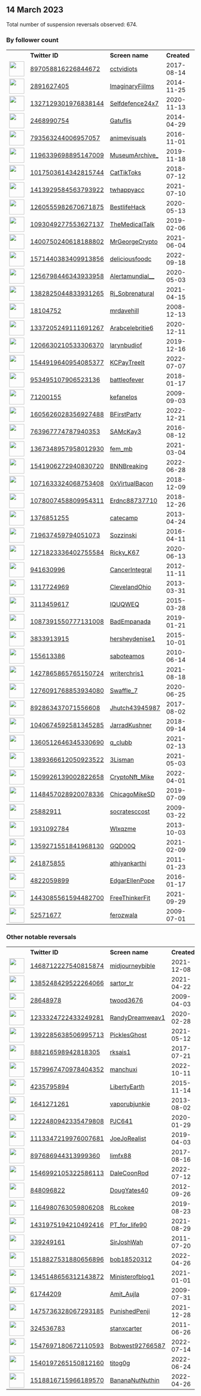 
## 14 March 2023
Total number of suspension reversals observed: 674.

### By follower count
<table><tr><th></th><th align="left">Twitter ID</th><th align="left">Screen name</th>
<th align="left">Created</th><th align="left">Status</th><th align="left">Suspended</th><th align="left">Followers</th>
<tr><td><a href="https://pbs.twimg.com/profile_images/1144840942244880385/9F2DRMCz_normal.jpg"><img src="https://pbs.twimg.com/profile_images/1144840942244880385/9F2DRMCz_normal.jpg" width="40px" height="40px" align="center"/></a></td><td><a href="https://twitter.com/intent/user?user_id=897058816226844672">897058816226844672</a></td><td><a href="https://twitter.com/cctvidiots">cctvidiots</a></td><td>2017-08-14</td><td align="center"></td><td></td><td>1901517</td></tr>
<tr><td><a href="https://pbs.twimg.com/profile_images/1000915007993991168/6eN-8sz3_normal.jpg"><img src="https://pbs.twimg.com/profile_images/1000915007993991168/6eN-8sz3_normal.jpg" width="40px" height="40px" align="center"/></a></td><td><a href="https://twitter.com/intent/user?user_id=2891627405">2891627405</a></td><td><a href="https://twitter.com/ImaginaryFiilms">ImaginaryFiilms</a></td><td>2014-11-25</td><td align="center"></td><td></td><td>602439</td></tr>
<tr><td><a href="https://pbs.twimg.com/profile_images/1636606695186071553/jQI__AnX_normal.png"><img src="https://pbs.twimg.com/profile_images/1636606695186071553/jQI__AnX_normal.png" width="40px" height="40px" align="center"/></a></td><td><a href="https://twitter.com/intent/user?user_id=1327129301976838144">1327129301976838144</a></td><td><a href="https://twitter.com/Selfdefence24x7">Selfdefence24x7</a></td><td>2020-11-13</td><td align="center"></td><td></td><td>541344</td></tr>
<tr><td><a href="https://pbs.twimg.com/profile_images/1635986856759242752/jip5zkU0_normal.jpg"><img src="https://pbs.twimg.com/profile_images/1635986856759242752/jip5zkU0_normal.jpg" width="40px" height="40px" align="center"/></a></td><td><a href="https://twitter.com/intent/user?user_id=2468990754">2468990754</a></td><td><a href="https://twitter.com/Gatuflis">Gatuflis</a></td><td>2014-04-29</td><td align="center"></td><td>2022-03-26</td><td>288206</td></tr>
<tr><td><a href="https://pbs.twimg.com/profile_images/1669837110147428352/uDOzL55L_normal.jpg"><img src="https://pbs.twimg.com/profile_images/1669837110147428352/uDOzL55L_normal.jpg" width="40px" height="40px" align="center"/></a></td><td><a href="https://twitter.com/intent/user?user_id=793563244006957057">793563244006957057</a></td><td><a href="https://twitter.com/animevisuals">animevisuals</a></td><td>2016-11-01</td><td align="center"></td><td></td><td>201117</td></tr>
<tr><td><a href="https://pbs.twimg.com/profile_images/1249220712461733888/3Z1i_y0-_normal.jpg"><img src="https://pbs.twimg.com/profile_images/1249220712461733888/3Z1i_y0-_normal.jpg" width="40px" height="40px" align="center"/></a></td><td><a href="https://twitter.com/intent/user?user_id=1196339698895147009">1196339698895147009</a></td><td><a href="https://twitter.com/MuseumArchive_">MuseumArchive_</a></td><td>2019-11-18</td><td align="center"></td><td></td><td>186564</td></tr>
<tr><td><a href="https://pbs.twimg.com/profile_images/1518717013857738753/cynzAGeX_normal.jpg"><img src="https://pbs.twimg.com/profile_images/1518717013857738753/cynzAGeX_normal.jpg" width="40px" height="40px" align="center"/></a></td><td><a href="https://twitter.com/intent/user?user_id=1017503614342815744">1017503614342815744</a></td><td><a href="https://twitter.com/CatTikToks">CatTikToks</a></td><td>2018-07-12</td><td align="center"></td><td>2022-07-27</td><td>181736</td></tr>
<tr><td><a href="https://pbs.twimg.com/profile_images/1642875467261792259/Ie68J3g0_normal.jpg"><img src="https://pbs.twimg.com/profile_images/1642875467261792259/Ie68J3g0_normal.jpg" width="40px" height="40px" align="center"/></a></td><td><a href="https://twitter.com/intent/user?user_id=1413929584563793922">1413929584563793922</a></td><td><a href="https://twitter.com/twhappyacc">twhappyacc</a></td><td>2021-07-10</td><td align="center"></td><td></td><td>150632</td></tr>
<tr><td><a href="https://pbs.twimg.com/profile_images/1653736457314635778/Ja1gMtS0_normal.jpg"><img src="https://pbs.twimg.com/profile_images/1653736457314635778/Ja1gMtS0_normal.jpg" width="40px" height="40px" align="center"/></a></td><td><a href="https://twitter.com/intent/user?user_id=1260555982670671875">1260555982670671875</a></td><td><a href="https://twitter.com/BestIifeHack">BestIifeHack</a></td><td>2020-05-13</td><td align="center"></td><td></td><td>149761</td></tr>
<tr><td><a href="https://pbs.twimg.com/profile_images/1124705710602764289/_tXBE4Gc_normal.jpg"><img src="https://pbs.twimg.com/profile_images/1124705710602764289/_tXBE4Gc_normal.jpg" width="40px" height="40px" align="center"/></a></td><td><a href="https://twitter.com/intent/user?user_id=1093049277553627137">1093049277553627137</a></td><td><a href="https://twitter.com/TheMedicalTalk">TheMedicalTalk</a></td><td>2019-02-06</td><td align="center"></td><td></td><td>129279</td></tr>
<tr><td><a href="https://pbs.twimg.com/profile_images/1644242055517077504/_yn9_jBT_normal.jpg"><img src="https://pbs.twimg.com/profile_images/1644242055517077504/_yn9_jBT_normal.jpg" width="40px" height="40px" align="center"/></a></td><td><a href="https://twitter.com/intent/user?user_id=1400750240618188802">1400750240618188802</a></td><td><a href="https://twitter.com/MrGeorgeCrypto">MrGeorgeCrypto</a></td><td>2021-06-04</td><td align="center"></td><td></td><td>121442</td></tr>
<tr><td><a href="https://pbs.twimg.com/profile_images/1650546006629707776/ZEhIUJfU_normal.jpg"><img src="https://pbs.twimg.com/profile_images/1650546006629707776/ZEhIUJfU_normal.jpg" width="40px" height="40px" align="center"/></a></td><td><a href="https://twitter.com/intent/user?user_id=1571440383409913856">1571440383409913856</a></td><td><a href="https://twitter.com/deliciousfoodc">deliciousfoodc</a></td><td>2022-09-18</td><td align="center"></td><td>2022-10-30</td><td>113477</td></tr>
<tr><td><a href="https://pbs.twimg.com/profile_images/1635858234811580418/pySw_XTd_normal.jpg"><img src="https://pbs.twimg.com/profile_images/1635858234811580418/pySw_XTd_normal.jpg" width="40px" height="40px" align="center"/></a></td><td><a href="https://twitter.com/intent/user?user_id=1256798446343933958">1256798446343933958</a></td><td><a href="https://twitter.com/Alertamundial__">Alertamundial__</a></td><td>2020-05-03</td><td align="center"></td><td>2022-11-09</td><td>104190</td></tr>
<tr><td><a href="https://pbs.twimg.com/profile_images/1479559044155199492/rS51Eb3T_normal.jpg"><img src="https://pbs.twimg.com/profile_images/1479559044155199492/rS51Eb3T_normal.jpg" width="40px" height="40px" align="center"/></a></td><td><a href="https://twitter.com/intent/user?user_id=1382825044833931265">1382825044833931265</a></td><td><a href="https://twitter.com/Rj_Sobrenatural">Rj_Sobrenatural</a></td><td>2021-04-15</td><td align="center"></td><td>2022-04-05</td><td>59806</td></tr>
<tr><td><a href="https://pbs.twimg.com/profile_images/885275506660265984/Xu7AJOGU_normal.jpg"><img src="https://pbs.twimg.com/profile_images/885275506660265984/Xu7AJOGU_normal.jpg" width="40px" height="40px" align="center"/></a></td><td><a href="https://twitter.com/intent/user?user_id=18104752">18104752</a></td><td><a href="https://twitter.com/mrdavehill">mrdavehill</a></td><td>2008-12-13</td><td align="center"></td><td></td><td>48692</td></tr>
<tr><td><a href="https://pbs.twimg.com/profile_images/1337205348139233280/YU9whIQG_normal.jpg"><img src="https://pbs.twimg.com/profile_images/1337205348139233280/YU9whIQG_normal.jpg" width="40px" height="40px" align="center"/></a></td><td><a href="https://twitter.com/intent/user?user_id=1337205249111691267">1337205249111691267</a></td><td><a href="https://twitter.com/Arabcelebritie6">Arabcelebritie6</a></td><td>2020-12-11</td><td align="center"></td><td>2022-12-21</td><td>41641</td></tr>
<tr><td><a href="https://pbs.twimg.com/profile_images/1634220975355994113/7JTifj-2_normal.jpg"><img src="https://pbs.twimg.com/profile_images/1634220975355994113/7JTifj-2_normal.jpg" width="40px" height="40px" align="center"/></a></td><td><a href="https://twitter.com/intent/user?user_id=1206630210533306370">1206630210533306370</a></td><td><a href="https://twitter.com/larynbudiof">larynbudiof</a></td><td>2019-12-16</td><td align="center"></td><td>2022-06-27</td><td>40022</td></tr>
<tr><td><a href="https://pbs.twimg.com/profile_images/1660057164600299523/lgV9SHtL_normal.jpg"><img src="https://pbs.twimg.com/profile_images/1660057164600299523/lgV9SHtL_normal.jpg" width="40px" height="40px" align="center"/></a></td><td><a href="https://twitter.com/intent/user?user_id=1544919640954085377">1544919640954085377</a></td><td><a href="https://twitter.com/KCPayTreeIt">KCPayTreeIt</a></td><td>2022-07-07</td><td align="center"></td><td>2022-09-29</td><td>37785</td></tr>
<tr><td><a href="https://pbs.twimg.com/profile_images/1654563613061836800/wdxXjQyt_normal.jpg"><img src="https://pbs.twimg.com/profile_images/1654563613061836800/wdxXjQyt_normal.jpg" width="40px" height="40px" align="center"/></a></td><td><a href="https://twitter.com/intent/user?user_id=953495107906523136">953495107906523136</a></td><td><a href="https://twitter.com/battleofever">battleofever</a></td><td>2018-01-17</td><td align="center"></td><td></td><td>32559</td></tr>
<tr><td><a href="https://pbs.twimg.com/profile_images/1666356832279863296/-rYgoHrP_normal.png"><img src="https://pbs.twimg.com/profile_images/1666356832279863296/-rYgoHrP_normal.png" width="40px" height="40px" align="center"/></a></td><td><a href="https://twitter.com/intent/user?user_id=71200155">71200155</a></td><td><a href="https://twitter.com/kefanelos">kefanelos</a></td><td>2009-09-03</td><td align="center"></td><td>2023-01-27</td><td>28532</td></tr>
<tr><td><a href="https://pbs.twimg.com/profile_images/1635769621939716098/Q52HJjId_normal.jpg"><img src="https://pbs.twimg.com/profile_images/1635769621939716098/Q52HJjId_normal.jpg" width="40px" height="40px" align="center"/></a></td><td><a href="https://twitter.com/intent/user?user_id=1605626028356927488">1605626028356927488</a></td><td><a href="https://twitter.com/BFirstParty">BFirstParty</a></td><td>2022-12-21</td><td align="center"></td><td>2022-12-29</td><td>28381</td></tr>
<tr><td><a href="https://pbs.twimg.com/profile_images/763998323455827968/KtSGMUK7_normal.jpg"><img src="https://pbs.twimg.com/profile_images/763998323455827968/KtSGMUK7_normal.jpg" width="40px" height="40px" align="center"/></a></td><td><a href="https://twitter.com/intent/user?user_id=763967774787940353">763967774787940353</a></td><td><a href="https://twitter.com/SAMcKay3">SAMcKay3</a></td><td>2016-08-12</td><td align="center"></td><td>2022-08-18</td><td>26679</td></tr>
<tr><td><a href="https://pbs.twimg.com/profile_images/1616362321260978176/GRl5O1_2_normal.jpg"><img src="https://pbs.twimg.com/profile_images/1616362321260978176/GRl5O1_2_normal.jpg" width="40px" height="40px" align="center"/></a></td><td><a href="https://twitter.com/intent/user?user_id=1367348957958012930">1367348957958012930</a></td><td><a href="https://twitter.com/fem_mb">fem_mb</a></td><td>2021-03-04</td><td align="center"></td><td>2023-03-04</td><td>19802</td></tr>
<tr><td><a href="https://pbs.twimg.com/profile_images/1545315482081062913/a4xAcu6c_normal.jpg"><img src="https://pbs.twimg.com/profile_images/1545315482081062913/a4xAcu6c_normal.jpg" width="40px" height="40px" align="center"/></a></td><td><a href="https://twitter.com/intent/user?user_id=1541906272940830720">1541906272940830720</a></td><td><a href="https://twitter.com/BNNBreaking">BNNBreaking</a></td><td>2022-06-28</td><td align="center">🚫</td><td>2022-10-06</td><td>17242</td></tr>
<tr><td><a href="https://pbs.twimg.com/profile_images/1515826663258750977/wbSw7TyP_normal.jpg"><img src="https://pbs.twimg.com/profile_images/1515826663258750977/wbSw7TyP_normal.jpg" width="40px" height="40px" align="center"/></a></td><td><a href="https://twitter.com/intent/user?user_id=1071633324068753408">1071633324068753408</a></td><td><a href="https://twitter.com/0xVirtualBacon">0xVirtualBacon</a></td><td>2018-12-09</td><td align="center"></td><td>2023-03-02</td><td>16997</td></tr>
<tr><td><a href="https://pbs.twimg.com/profile_images/1669418476094537747/rqhT86Bj_normal.jpg"><img src="https://pbs.twimg.com/profile_images/1669418476094537747/rqhT86Bj_normal.jpg" width="40px" height="40px" align="center"/></a></td><td><a href="https://twitter.com/intent/user?user_id=1078007458809954311">1078007458809954311</a></td><td><a href="https://twitter.com/Erdnc88737710">Erdnc88737710</a></td><td>2018-12-26</td><td align="center"></td><td>2023-02-20</td><td>16728</td></tr>
<tr><td><a href="https://pbs.twimg.com/profile_images/378800000653837360/6576af61896ce38e2b847b2d2a8dea4c_normal.jpeg"><img src="https://pbs.twimg.com/profile_images/378800000653837360/6576af61896ce38e2b847b2d2a8dea4c_normal.jpeg" width="40px" height="40px" align="center"/></a></td><td><a href="https://twitter.com/intent/user?user_id=1376851255">1376851255</a></td><td><a href="https://twitter.com/catecamp">catecamp</a></td><td>2013-04-24</td><td align="center"></td><td>2022-09-19</td><td>13978</td></tr>
<tr><td><a href="https://pbs.twimg.com/profile_images/793401218957611008/IcYt84ra_normal.jpg"><img src="https://pbs.twimg.com/profile_images/793401218957611008/IcYt84ra_normal.jpg" width="40px" height="40px" align="center"/></a></td><td><a href="https://twitter.com/intent/user?user_id=719637459794051073">719637459794051073</a></td><td><a href="https://twitter.com/Sozzinski">Sozzinski</a></td><td>2016-04-11</td><td align="center"></td><td>2022-08-11</td><td>13353</td></tr>
<tr><td><a href="https://pbs.twimg.com/profile_images/1666763386502230021/CEJr03UW_normal.jpg"><img src="https://pbs.twimg.com/profile_images/1666763386502230021/CEJr03UW_normal.jpg" width="40px" height="40px" align="center"/></a></td><td><a href="https://twitter.com/intent/user?user_id=1271823336402755584">1271823336402755584</a></td><td><a href="https://twitter.com/Ricky_K67">Ricky_K67</a></td><td>2020-06-13</td><td align="center"></td><td>2023-02-24</td><td>13213</td></tr>
<tr><td><a href="https://pbs.twimg.com/profile_images/1636046943838257175/Fn01H_sO_normal.jpg"><img src="https://pbs.twimg.com/profile_images/1636046943838257175/Fn01H_sO_normal.jpg" width="40px" height="40px" align="center"/></a></td><td><a href="https://twitter.com/intent/user?user_id=941630996">941630996</a></td><td><a href="https://twitter.com/CancerIntegral">CancerIntegral</a></td><td>2012-11-11</td><td align="center"></td><td>2022-02-13</td><td>12544</td></tr>
<tr><td><a href="https://pbs.twimg.com/profile_images/1664771099786108932/a8isT0To_normal.jpg"><img src="https://pbs.twimg.com/profile_images/1664771099786108932/a8isT0To_normal.jpg" width="40px" height="40px" align="center"/></a></td><td><a href="https://twitter.com/intent/user?user_id=1317724969">1317724969</a></td><td><a href="https://twitter.com/CleveIandOhio">CleveIandOhio</a></td><td>2013-03-31</td><td align="center"></td><td>2022-09-10</td><td>12450</td></tr>
<tr><td><a href="https://pbs.twimg.com/profile_images/1635890686695178240/E3_D61Ve_normal.jpg"><img src="https://pbs.twimg.com/profile_images/1635890686695178240/E3_D61Ve_normal.jpg" width="40px" height="40px" align="center"/></a></td><td><a href="https://twitter.com/intent/user?user_id=3113459617">3113459617</a></td><td><a href="https://twitter.com/IQUQWEQ">IQUQWEQ</a></td><td>2015-03-28</td><td align="center"></td><td></td><td>12394</td></tr>
<tr><td><a href="https://pbs.twimg.com/profile_images/1658138960177004546/CWpOpBUy_normal.jpg"><img src="https://pbs.twimg.com/profile_images/1658138960177004546/CWpOpBUy_normal.jpg" width="40px" height="40px" align="center"/></a></td><td><a href="https://twitter.com/intent/user?user_id=1087391550777131008">1087391550777131008</a></td><td><a href="https://twitter.com/BadEmpanada">BadEmpanada</a></td><td>2019-01-21</td><td align="center">🚫</td><td></td><td>12025</td></tr>
<tr><td><a href="https://pbs.twimg.com/profile_images/972053488736849920/WtFlgZN7_normal.jpg"><img src="https://pbs.twimg.com/profile_images/972053488736849920/WtFlgZN7_normal.jpg" width="40px" height="40px" align="center"/></a></td><td><a href="https://twitter.com/intent/user?user_id=3833913915">3833913915</a></td><td><a href="https://twitter.com/hersheydenise1">hersheydenise1</a></td><td>2015-10-01</td><td align="center"></td><td></td><td>10909</td></tr>
<tr><td><a href="https://pbs.twimg.com/profile_images/1649046057303801856/jXSvOssb_normal.jpg"><img src="https://pbs.twimg.com/profile_images/1649046057303801856/jXSvOssb_normal.jpg" width="40px" height="40px" align="center"/></a></td><td><a href="https://twitter.com/intent/user?user_id=155613386">155613386</a></td><td><a href="https://twitter.com/saboteamos">saboteamos</a></td><td>2010-06-14</td><td align="center"></td><td>2022-05-08</td><td>10451</td></tr>
<tr><td><a href="https://pbs.twimg.com/profile_images/1480439123211079680/dNKwVDtb_normal.jpg"><img src="https://pbs.twimg.com/profile_images/1480439123211079680/dNKwVDtb_normal.jpg" width="40px" height="40px" align="center"/></a></td><td><a href="https://twitter.com/intent/user?user_id=1427865865765150724">1427865865765150724</a></td><td><a href="https://twitter.com/writerchris1">writerchris1</a></td><td>2021-08-18</td><td align="center"></td><td>2022-08-20</td><td>10233</td></tr>
<tr><td><a href="https://pbs.twimg.com/profile_images/1665881241676120064/gmZFvEYu_normal.jpg"><img src="https://pbs.twimg.com/profile_images/1665881241676120064/gmZFvEYu_normal.jpg" width="40px" height="40px" align="center"/></a></td><td><a href="https://twitter.com/intent/user?user_id=1276091768853934080">1276091768853934080</a></td><td><a href="https://twitter.com/Swaffle_7">Swaffle_7</a></td><td>2020-06-25</td><td align="center"></td><td>2022-12-02</td><td>9598</td></tr>
<tr><td><a href="https://pbs.twimg.com/profile_images/1644166558405500928/iTcba975_normal.jpg"><img src="https://pbs.twimg.com/profile_images/1644166558405500928/iTcba975_normal.jpg" width="40px" height="40px" align="center"/></a></td><td><a href="https://twitter.com/intent/user?user_id=892863437071556608">892863437071556608</a></td><td><a href="https://twitter.com/Jhutch43945987">Jhutch43945987</a></td><td>2017-08-02</td><td align="center"></td><td>2022-07-14</td><td>9558</td></tr>
<tr><td><a href="https://pbs.twimg.com/profile_images/1166891463843573760/XiE4Uxi1_normal.jpg"><img src="https://pbs.twimg.com/profile_images/1166891463843573760/XiE4Uxi1_normal.jpg" width="40px" height="40px" align="center"/></a></td><td><a href="https://twitter.com/intent/user?user_id=1040674592581345285">1040674592581345285</a></td><td><a href="https://twitter.com/JarradKushner">JarradKushner</a></td><td>2018-09-14</td><td align="center"></td><td></td><td>9510</td></tr>
<tr><td><a href="https://pbs.twimg.com/profile_images/1615115509728514052/3TwBtxPS_normal.jpg"><img src="https://pbs.twimg.com/profile_images/1615115509728514052/3TwBtxPS_normal.jpg" width="40px" height="40px" align="center"/></a></td><td><a href="https://twitter.com/intent/user?user_id=1360512646345330690">1360512646345330690</a></td><td><a href="https://twitter.com/q_clubb">q_clubb</a></td><td>2021-02-13</td><td align="center"></td><td>2023-01-12</td><td>9062</td></tr>
<tr><td><a href="https://pbs.twimg.com/profile_images/1600788389690687488/BjEVd_UL_normal.jpg"><img src="https://pbs.twimg.com/profile_images/1600788389690687488/BjEVd_UL_normal.jpg" width="40px" height="40px" align="center"/></a></td><td><a href="https://twitter.com/intent/user?user_id=1389366612050923522">1389366612050923522</a></td><td><a href="https://twitter.com/3Lisman">3Lisman</a></td><td>2021-05-03</td><td align="center"></td><td>2023-01-24</td><td>8774</td></tr>
<tr><td><a href="https://pbs.twimg.com/profile_images/1638166378694823937/tWVV3SwU_normal.png"><img src="https://pbs.twimg.com/profile_images/1638166378694823937/tWVV3SwU_normal.png" width="40px" height="40px" align="center"/></a></td><td><a href="https://twitter.com/intent/user?user_id=1509926139002822658">1509926139002822658</a></td><td><a href="https://twitter.com/CryptoNft_Mike">CryptoNft_Mike</a></td><td>2022-04-01</td><td align="center"></td><td>2023-01-04</td><td>8672</td></tr>
<tr><td><a href="https://pbs.twimg.com/profile_images/1635479407895941121/QuQLUtrP_normal.jpg"><img src="https://pbs.twimg.com/profile_images/1635479407895941121/QuQLUtrP_normal.jpg" width="40px" height="40px" align="center"/></a></td><td><a href="https://twitter.com/intent/user?user_id=1148457028920078336">1148457028920078336</a></td><td><a href="https://twitter.com/ChicagoMikeSD">ChicagoMikeSD</a></td><td>2019-07-09</td><td align="center"></td><td>2023-01-12</td><td>7061</td></tr>
<tr><td><a href="https://pbs.twimg.com/profile_images/1361482828777578501/ozgbqz_I_normal.jpg"><img src="https://pbs.twimg.com/profile_images/1361482828777578501/ozgbqz_I_normal.jpg" width="40px" height="40px" align="center"/></a></td><td><a href="https://twitter.com/intent/user?user_id=25882911">25882911</a></td><td><a href="https://twitter.com/socratesccost">socratesccost</a></td><td>2009-03-22</td><td align="center"></td><td>2022-05-11</td><td>7023</td></tr>
<tr><td><a href="https://pbs.twimg.com/profile_images/1526757537092993025/WRlvTjvD_normal.jpg"><img src="https://pbs.twimg.com/profile_images/1526757537092993025/WRlvTjvD_normal.jpg" width="40px" height="40px" align="center"/></a></td><td><a href="https://twitter.com/intent/user?user_id=1931092784">1931092784</a></td><td><a href="https://twitter.com/Wlxqzme">Wlxqzme</a></td><td>2013-10-03</td><td align="center"></td><td>2022-06-23</td><td>6547</td></tr>
<tr><td><a href="https://pbs.twimg.com/profile_images/1643194855655604226/Vaoysdjr_normal.jpg"><img src="https://pbs.twimg.com/profile_images/1643194855655604226/Vaoysdjr_normal.jpg" width="40px" height="40px" align="center"/></a></td><td><a href="https://twitter.com/intent/user?user_id=1359271551841968130">1359271551841968130</a></td><td><a href="https://twitter.com/GQD00Q">GQD00Q</a></td><td>2021-02-09</td><td align="center"></td><td>2022-10-15</td><td>6057</td></tr>
<tr><td><a href="https://pbs.twimg.com/profile_images/1543280579507941376/hZ9FJ5fb_normal.jpg"><img src="https://pbs.twimg.com/profile_images/1543280579507941376/hZ9FJ5fb_normal.jpg" width="40px" height="40px" align="center"/></a></td><td><a href="https://twitter.com/intent/user?user_id=241875855">241875855</a></td><td><a href="https://twitter.com/athiyankarthi">athiyankarthi</a></td><td>2011-01-23</td><td align="center"></td><td>2022-11-21</td><td>5999</td></tr>
<tr><td><a href="https://pbs.twimg.com/profile_images/1654449356001492992/ayvxfMWo_normal.jpg"><img src="https://pbs.twimg.com/profile_images/1654449356001492992/ayvxfMWo_normal.jpg" width="40px" height="40px" align="center"/></a></td><td><a href="https://twitter.com/intent/user?user_id=4822059899">4822059899</a></td><td><a href="https://twitter.com/EdgarEllenPope">EdgarEllenPope</a></td><td>2016-01-17</td><td align="center"></td><td>2022-02-14</td><td>5953</td></tr>
<tr><td><a href="https://pbs.twimg.com/profile_images/1651481129818660865/vAAUkWIe_normal.jpg"><img src="https://pbs.twimg.com/profile_images/1651481129818660865/vAAUkWIe_normal.jpg" width="40px" height="40px" align="center"/></a></td><td><a href="https://twitter.com/intent/user?user_id=1443085561594482700">1443085561594482700</a></td><td><a href="https://twitter.com/FreeThinkerFit">FreeThinkerFit</a></td><td>2021-09-29</td><td align="center"></td><td>2022-02-28</td><td>5779</td></tr>
<tr><td><a href="https://pbs.twimg.com/profile_images/930769207200972800/DtIJ-1fz_normal.jpg"><img src="https://pbs.twimg.com/profile_images/930769207200972800/DtIJ-1fz_normal.jpg" width="40px" height="40px" align="center"/></a></td><td><a href="https://twitter.com/intent/user?user_id=52571677">52571677</a></td><td><a href="https://twitter.com/ferozwala">ferozwala</a></td><td>2009-07-01</td><td align="center"></td><td>2023-01-22</td><td>5121</td></tr>
</table>

### Other notable reversals
<table><tr><th></th><th align="left">Twitter ID</th><th align="left">Screen name</th>
<th align="left">Created</th><th align="left">Status</th><th align="left">Suspended</th><th align="left">Followers</th>
<tr><td><a href="https://pbs.twimg.com/profile_images/1638686896636264455/0tlmTtFa_normal.jpg"><img src="https://pbs.twimg.com/profile_images/1638686896636264455/0tlmTtFa_normal.jpg" width="40px" height="40px" align="center"/></a></td><td><a href="https://twitter.com/intent/user?user_id=1468712227540815874">1468712227540815874</a></td><td><a href="https://twitter.com/midjourneybible">midjourneybible</a></td><td>2021-12-08</td><td align="center"></td><td>2022-12-20</td><td>172</td></tr>
<tr><td><a href="https://pbs.twimg.com/profile_images/1518695759385972738/V6NNnu4d_normal.jpg"><img src="https://pbs.twimg.com/profile_images/1518695759385972738/V6NNnu4d_normal.jpg" width="40px" height="40px" align="center"/></a></td><td><a href="https://twitter.com/intent/user?user_id=1385248429522264066">1385248429522264066</a></td><td><a href="https://twitter.com/sartor_tr">sartor_tr</a></td><td>2021-04-22</td><td align="center"></td><td>2022-05-29</td><td>475</td></tr>
<tr><td><a href="https://pbs.twimg.com/profile_images/2202511529/image_normal.jpg"><img src="https://pbs.twimg.com/profile_images/2202511529/image_normal.jpg" width="40px" height="40px" align="center"/></a></td><td><a href="https://twitter.com/intent/user?user_id=28648978">28648978</a></td><td><a href="https://twitter.com/twood3676">twood3676</a></td><td>2009-04-03</td><td align="center"></td><td>2022-12-15</td><td>2221</td></tr>
<tr><td><a href="https://pbs.twimg.com/profile_images/1248030096683761666/XWckHEqg_normal.jpg"><img src="https://pbs.twimg.com/profile_images/1248030096683761666/XWckHEqg_normal.jpg" width="40px" height="40px" align="center"/></a></td><td><a href="https://twitter.com/intent/user?user_id=1233324722433249281">1233324722433249281</a></td><td><a href="https://twitter.com/RandyDreamweav1">RandyDreamweav1</a></td><td>2020-02-28</td><td align="center"></td><td>2022-12-06</td><td>197</td></tr>
<tr><td><a href="https://pbs.twimg.com/profile_images/1566321320866025472/tCKypC8S_normal.jpg"><img src="https://pbs.twimg.com/profile_images/1566321320866025472/tCKypC8S_normal.jpg" width="40px" height="40px" align="center"/></a></td><td><a href="https://twitter.com/intent/user?user_id=1392285638506995713">1392285638506995713</a></td><td><a href="https://twitter.com/PicklesGhost">PicklesGhost</a></td><td>2021-05-12</td><td align="center"></td><td>2023-03-09</td><td>695</td></tr>
<tr><td><a href="https://pbs.twimg.com/profile_images/1635820823926784002/3q42XW6Z_normal.jpg"><img src="https://pbs.twimg.com/profile_images/1635820823926784002/3q42XW6Z_normal.jpg" width="40px" height="40px" align="center"/></a></td><td><a href="https://twitter.com/intent/user?user_id=888216598942818305">888216598942818305</a></td><td><a href="https://twitter.com/rksais1">rksais1</a></td><td>2017-07-21</td><td align="center"></td><td>2023-03-09</td><td>5114</td></tr>
<tr><td><a href="https://pbs.twimg.com/profile_images/1629899823754145794/IyMmPleM_normal.jpg"><img src="https://pbs.twimg.com/profile_images/1629899823754145794/IyMmPleM_normal.jpg" width="40px" height="40px" align="center"/></a></td><td><a href="https://twitter.com/intent/user?user_id=1579967470978404352">1579967470978404352</a></td><td><a href="https://twitter.com/manchuxi">manchuxi</a></td><td>2022-10-11</td><td align="center">🚫</td><td>2023-03-06</td><td>2942</td></tr>
<tr><td><a href="https://pbs.twimg.com/profile_images/796423359210799104/vLzlN9EM_normal.jpg"><img src="https://pbs.twimg.com/profile_images/796423359210799104/vLzlN9EM_normal.jpg" width="40px" height="40px" align="center"/></a></td><td><a href="https://twitter.com/intent/user?user_id=4235795894">4235795894</a></td><td><a href="https://twitter.com/LibertyEarth">LibertyEarth</a></td><td>2015-11-14</td><td align="center"></td><td>2023-02-14</td><td>377</td></tr>
<tr><td><a href="https://pbs.twimg.com/profile_images/1667758073522405376/lrFdFi90_normal.png"><img src="https://pbs.twimg.com/profile_images/1667758073522405376/lrFdFi90_normal.png" width="40px" height="40px" align="center"/></a></td><td><a href="https://twitter.com/intent/user?user_id=1641271261">1641271261</a></td><td><a href="https://twitter.com/vaporubjunkie">vaporubjunkie</a></td><td>2013-08-02</td><td align="center"></td><td>2023-03-06</td><td>352</td></tr>
<tr><td><a href="https://pbs.twimg.com/profile_images/1253423192703504388/At_90YuP_normal.jpg"><img src="https://pbs.twimg.com/profile_images/1253423192703504388/At_90YuP_normal.jpg" width="40px" height="40px" align="center"/></a></td><td><a href="https://twitter.com/intent/user?user_id=1222480942335479808">1222480942335479808</a></td><td><a href="https://twitter.com/PJC641">PJC641</a></td><td>2020-01-29</td><td align="center"></td><td>2023-02-13</td><td>672</td></tr>
<tr><td><a href="https://pbs.twimg.com/profile_images/1238849551282266112/9vdmUDMP_normal.jpg"><img src="https://pbs.twimg.com/profile_images/1238849551282266112/9vdmUDMP_normal.jpg" width="40px" height="40px" align="center"/></a></td><td><a href="https://twitter.com/intent/user?user_id=1113347219976007681">1113347219976007681</a></td><td><a href="https://twitter.com/JoeJoRealist">JoeJoRealist</a></td><td>2019-04-03</td><td align="center">👋</td><td>2022-10-30</td><td>2383</td></tr>
<tr><td><a href="https://pbs.twimg.com/profile_images/1594785083646480384/0_Xy-PyF_normal.jpg"><img src="https://pbs.twimg.com/profile_images/1594785083646480384/0_Xy-PyF_normal.jpg" width="40px" height="40px" align="center"/></a></td><td><a href="https://twitter.com/intent/user?user_id=897686944313999360">897686944313999360</a></td><td><a href="https://twitter.com/limfx88">limfx88</a></td><td>2017-08-16</td><td align="center"></td><td>2022-12-17</td><td>4980</td></tr>
<tr><td><a href="https://pbs.twimg.com/profile_images/1582269396394844160/EDH4W_25_normal.jpg"><img src="https://pbs.twimg.com/profile_images/1582269396394844160/EDH4W_25_normal.jpg" width="40px" height="40px" align="center"/></a></td><td><a href="https://twitter.com/intent/user?user_id=1546992105322586113">1546992105322586113</a></td><td><a href="https://twitter.com/DaleCoonRod">DaleCoonRod</a></td><td>2022-07-12</td><td align="center">🚫</td><td>2023-03-08</td><td>1359</td></tr>
<tr><td><a href="https://pbs.twimg.com/profile_images/886657488506040322/Ca9sL0xB_normal.jpg"><img src="https://pbs.twimg.com/profile_images/886657488506040322/Ca9sL0xB_normal.jpg" width="40px" height="40px" align="center"/></a></td><td><a href="https://twitter.com/intent/user?user_id=848096822">848096822</a></td><td><a href="https://twitter.com/DougYates40">DougYates40</a></td><td>2012-09-26</td><td align="center">🚫</td><td>2023-02-15</td><td>299</td></tr>
<tr><td><a href="https://abs.twimg.com/sticky/default_profile_images/default_profile_normal.png"><img src="https://abs.twimg.com/sticky/default_profile_images/default_profile_normal.png" width="40px" height="40px" align="center"/></a></td><td><a href="https://twitter.com/intent/user?user_id=1164980763059806208">1164980763059806208</a></td><td><a href="https://twitter.com/RLcokee">RLcokee</a></td><td>2019-08-23</td><td align="center"></td><td>2022-10-30</td><td>345</td></tr>
<tr><td><a href="https://pbs.twimg.com/profile_images/1595802887887650816/4fvR9TbJ_normal.jpg"><img src="https://pbs.twimg.com/profile_images/1595802887887650816/4fvR9TbJ_normal.jpg" width="40px" height="40px" align="center"/></a></td><td><a href="https://twitter.com/intent/user?user_id=1431975194210492416">1431975194210492416</a></td><td><a href="https://twitter.com/PT_for_life90">PT_for_life90</a></td><td>2021-08-29</td><td align="center"></td><td>2022-12-12</td><td>20</td></tr>
<tr><td><a href="https://pbs.twimg.com/profile_images/1643695994549284868/ChbhzEyq_normal.jpg"><img src="https://pbs.twimg.com/profile_images/1643695994549284868/ChbhzEyq_normal.jpg" width="40px" height="40px" align="center"/></a></td><td><a href="https://twitter.com/intent/user?user_id=339249161">339249161</a></td><td><a href="https://twitter.com/SirJoshWah">SirJoshWah</a></td><td>2011-07-20</td><td align="center"></td><td>2022-12-19</td><td>769</td></tr>
<tr><td><a href="https://pbs.twimg.com/profile_images/1583258595239395328/q855JAY1_normal.jpg"><img src="https://pbs.twimg.com/profile_images/1583258595239395328/q855JAY1_normal.jpg" width="40px" height="40px" align="center"/></a></td><td><a href="https://twitter.com/intent/user?user_id=1518827531880656896">1518827531880656896</a></td><td><a href="https://twitter.com/bob18520312">bob18520312</a></td><td>2022-04-26</td><td align="center"></td><td>2022-11-23</td><td>46</td></tr>
<tr><td><a href="https://pbs.twimg.com/profile_images/1638305458330165249/LAIGEnBH_normal.jpg"><img src="https://pbs.twimg.com/profile_images/1638305458330165249/LAIGEnBH_normal.jpg" width="40px" height="40px" align="center"/></a></td><td><a href="https://twitter.com/intent/user?user_id=1345148656312143872">1345148656312143872</a></td><td><a href="https://twitter.com/Ministerofblog1">Ministerofblog1</a></td><td>2021-01-01</td><td align="center">🚫</td><td>2022-09-29</td><td>3118</td></tr>
<tr><td><a href="https://pbs.twimg.com/profile_images/1584515469750554625/NWhXU5Io_normal.jpg"><img src="https://pbs.twimg.com/profile_images/1584515469750554625/NWhXU5Io_normal.jpg" width="40px" height="40px" align="center"/></a></td><td><a href="https://twitter.com/intent/user?user_id=61744209">61744209</a></td><td><a href="https://twitter.com/Amit_Aujla">Amit_Aujla</a></td><td>2009-07-31</td><td align="center"></td><td>2023-02-23</td><td>408</td></tr>
<tr><td><a href="https://pbs.twimg.com/profile_images/1519731988357337088/Hwas46_y_normal.jpg"><img src="https://pbs.twimg.com/profile_images/1519731988357337088/Hwas46_y_normal.jpg" width="40px" height="40px" align="center"/></a></td><td><a href="https://twitter.com/intent/user?user_id=1475736328067293185">1475736328067293185</a></td><td><a href="https://twitter.com/PunishedPenji">PunishedPenji</a></td><td>2021-12-28</td><td align="center"></td><td>2022-11-23</td><td>51</td></tr>
<tr><td><a href="https://pbs.twimg.com/profile_images/1244693433396203525/o42DFgwG_normal.jpg"><img src="https://pbs.twimg.com/profile_images/1244693433396203525/o42DFgwG_normal.jpg" width="40px" height="40px" align="center"/></a></td><td><a href="https://twitter.com/intent/user?user_id=324536783">324536783</a></td><td><a href="https://twitter.com/stanxcarter">stanxcarter</a></td><td>2011-06-26</td><td align="center"></td><td>2023-03-01</td><td>333</td></tr>
<tr><td><a href="https://pbs.twimg.com/profile_images/1549175298637307904/Ya_IYPaJ_normal.jpg"><img src="https://pbs.twimg.com/profile_images/1549175298637307904/Ya_IYPaJ_normal.jpg" width="40px" height="40px" align="center"/></a></td><td><a href="https://twitter.com/intent/user?user_id=1547697180672110593">1547697180672110593</a></td><td><a href="https://twitter.com/Bobwest92766587">Bobwest92766587</a></td><td>2022-07-14</td><td align="center"></td><td>2023-01-15</td><td>10</td></tr>
<tr><td><a href="https://pbs.twimg.com/profile_images/1569873423190433793/AH1xRPwK_normal.jpg"><img src="https://pbs.twimg.com/profile_images/1569873423190433793/AH1xRPwK_normal.jpg" width="40px" height="40px" align="center"/></a></td><td><a href="https://twitter.com/intent/user?user_id=1540197265150812160">1540197265150812160</a></td><td><a href="https://twitter.com/titog0g">titog0g</a></td><td>2022-06-24</td><td align="center"></td><td>2022-10-30</td><td>138</td></tr>
<tr><td><a href="https://pbs.twimg.com/profile_images/1518833036359573509/fDTX2TZZ_normal.jpg"><img src="https://pbs.twimg.com/profile_images/1518833036359573509/fDTX2TZZ_normal.jpg" width="40px" height="40px" align="center"/></a></td><td><a href="https://twitter.com/intent/user?user_id=1518816715966189570">1518816715966189570</a></td><td><a href="https://twitter.com/BananaNutNuthin">BananaNutNuthin</a></td><td>2022-04-26</td><td align="center"></td><td>2022-12-26</td><td>72</td></tr>
</table>
